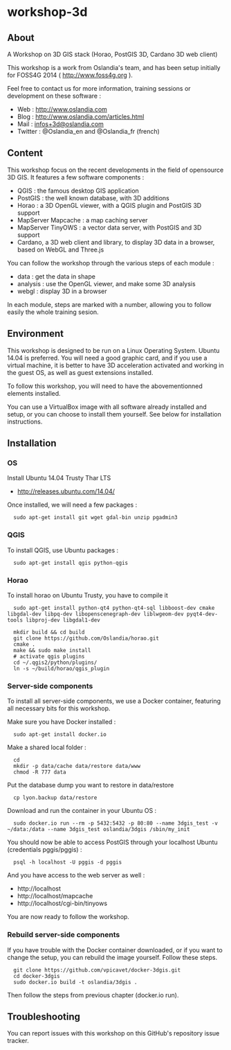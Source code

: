 workshop-3d
===========

About
-----

A Workshop on 3D GIS stack (Horao, PostGIS 3D, Cardano 3D web client)

This workshop is a work from Oslandia's team, and has been setup initially for FOSS4G 2014 ( http://www.foss4g.org ).

Feel free to contact us for more information, training sessions or development on these software :
* Web :   http://www.oslandia.com
* Blog :  http://www.oslandia.com/articles.html
* Mail :  infos+3d@oslandia.com
* Twitter : @Oslandia_en and @Oslandia_fr (french)

Content
-------

This workshop focus on the recent developments in the field of opensource 3D GIS.
It features a few software components :
* QGIS  : the famous desktop GIS application
* PostGIS : the well known database, with 3D additions
* Horao : a 3D OpenGL viewer, with a QGIS plugin and PostGIS 3D support
* MapServer Mapcache : a map caching server
* MapServer TinyOWS : a vector data server, with PostGIS and 3D support
* Cardano, a 3D web client and library, to display 3D data in a browser, based on WebGL and Three.js

You can follow the workshop through the various steps of each module :
* data : get the data in shape
* analysis : use the OpenGL viewer, and make some 3D analysis
* webgl : display 3D in a browser

In each module, steps are marked with a number, allowing you to follow easily the whole training sesion.

Environment
-----------

This workshop is designed to be run on a Linux Operating System. Ubuntu 14.04 is preferred.
You will need a good graphic card, and if you use a virtual machine, it is better to have 3D acceleration activated and working in the guest OS, as well as guest extensions installed.

To follow this workshop, you will need to have the abovementionned elements installed.

You can use a VirtualBox image with all software already installed and setup, or you can choose to install them yourself. See below for installation instructions.


Installation
------------

### OS ###

Install Ubuntu 14.04 Trusty Thar LTS

* http://releases.ubuntu.com/14.04/

Once installed, we will need a few packages :

```
  sudo apt-get install git wget gdal-bin unzip pgadmin3
```


### QGIS ###

To install QGIS, use Ubuntu packages :

```
  sudo apt-get install qgis python-qgis
```


### Horao ###

To install horao on Ubuntu Trusty, you have to compile it

```
  sudo apt-get install python-qt4 python-qt4-sql libboost-dev cmake libgdal-dev libpq-dev libopenscenegraph-dev liblwgeom-dev pyqt4-dev-tools libproj-dev libgdal1-dev 

  mkdir build && cd build
  git clone https://github.com/Oslandia/horao.git
  cmake .
  make && sudo make install
  # activate qgis plugins
  cd ~/.qgis2/python/plugins/
  ln -s ~/build/horao/qgis_plugin
```

### Server-side components ###

To install all server-side components, we use a Docker container, featuring all necessary bits for this workshop.

Make sure you have Docker installed :

```
  sudo apt-get install docker.io
```

Make a shared local folder :

```
  cd
  mkdir -p data/cache data/restore data/www
  chmod -R 777 data
```

Put the database dump you want to restore in data/restore

```
  cp lyon.backup data/restore
```

Download and run the container in your Ubuntu OS :

```
  sudo docker.io run --rm -p 5432:5432 -p 80:80 --name 3dgis_test -v ~/data:/data --name 3dgis_test oslandia/3dgis /sbin/my_init
```

You should now be able to access PostGIS through your localhost Ubuntu (credentials pggis/pggis) :

```
  psql -h localhost -U pggis -d pggis
```

And you have access to the web server as well :

* http://localhost
* http://localhost/mapcache
* http://localhost/cgi-bin/tinyows

You are now ready to follow the workshop.

### Rebuild server-side components ###

If you have trouble with the Docker container downloaded, or if you want to change the setup, you can rebuild the image yourself. Follow these steps.

```
  git clone https://github.com/vpicavet/docker-3dgis.git
  cd docker-3dgis
  sudo docker.io build -t oslandia/3dgis .
```

Then follow the steps from previous chapter (docker.io run).

Troubleshooting
---------------

You can report issues with this workshop on this GitHub's repository issue tracker.
